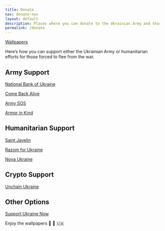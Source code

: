 ```yaml
---
title: Donate
nav: donate-nav
layout: default
description: Places where you can donate to the Ukrainian Army and those in need
permalink: /donate
---
```


<nav><a href="/">Wallpapers</a></nav>

Here’s how you can support either the Ukrainian Army or humanitarian efforts for those forced to flee from the war. 


## Army Support

[National Bank of Ukraine](https://bank.gov.ua/en/news/all/natsionalniy-bank-vidkriv-spetsrahunok-dlya-zboru-koshtiv-na-potrebi-armiyi)

[Come Back Alive](http://comebackalive.in.ua/donate)

[Army SOS](https://armysos.com.ua/en/help-the-army)

[Armor in Kind](https://uaccusa.org/supportukraine)


## Humanitarian Support

[Saint Javelin](http://saintjavelin.com)

[Razom for Ukraine](https://razomforukraine.org)

[Nova Ukraine](https://novaukraine.org)


## Crypto Support

[Unchain Ukraine](https://unchain.fund)


## Other Options

[Support Ukraine Now](http://supportukrainenow.org/)

Enjoy the wallpapers 🌻 🚜 🇺🇦
